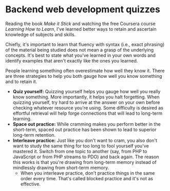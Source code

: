 # Backend web development quizzes
Reading the book *Make it Stick* and watching the free Coursera course *Learning How to Learn*, I've learned better ways to retain and ascertain knowledge of subjects and skills.

Chiefly, it's important to learn that fluency with syntax (i.e., exact phrasing) of the material being studied does not mean a grasp of the underlying concepts. It's best to state what you've learned in your own words and identify examples that aren't exactly like the ones you learned.

People learning something often overestimate how well they know it. There are three strategies to help you both gauge how well you know something and to retain it.

- **Quiz yourself:** Quizzing yourself helps you gauge how well you really know something. More importantly, it helps you halt forgetting. When quizzing yourself, try hard to arrive at the answer on your own before checking whatever resource you're using. Some difficulty is desired as effortful retrieval will help forge connections that will lead to long-term learning.
- **Space out practice:** While cramming makes you perform better in the short-term, spaced out practice has been shown to lead to superior long-term retention.
- **Interleave practice:** Just like you don't want to cram, you also don't want to study the same thing for too long to fool yourself you've mastered it. Switch from one topic to another (say, from PHP to JavaScript or from PHP streams to PDO) and back again. The reason this works is that you're drawing from long-term memory instead of mindlessly drawing from short-term memory.
    - When you interleave practice, don't practice things in the same order every time. That's called blocked practice and it's not as effective.